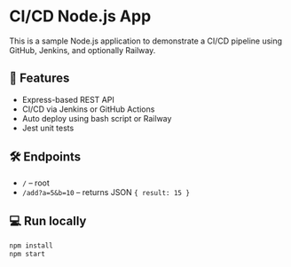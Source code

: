 # CI/CD Node.js App

This is a sample Node.js application to demonstrate a CI/CD pipeline using GitHub, Jenkins, and optionally Railway.

## 🚀 Features

- Express-based REST API
- CI/CD via Jenkins or GitHub Actions
- Auto deploy using bash script or Railway
- Jest unit tests

## 🛠 Endpoints

- `/` – root
- `/add?a=5&b=10` – returns JSON `{ result: 15 }`

## 💻 Run locally

```bash
npm install
npm start